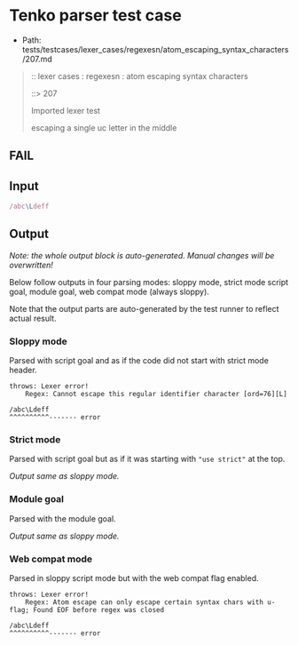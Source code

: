 # Tenko parser test case

- Path: tests/testcases/lexer_cases/regexesn/atom_escaping_syntax_characters/207.md

> :: lexer cases : regexesn : atom escaping syntax characters
>
> ::> 207
>
> Imported lexer test
>
> escaping a single uc letter in the middle

## FAIL

## Input

`````js
/abc\Ldeff
`````

## Output

_Note: the whole output block is auto-generated. Manual changes will be overwritten!_

Below follow outputs in four parsing modes: sloppy mode, strict mode script goal, module goal, web compat mode (always sloppy).

Note that the output parts are auto-generated by the test runner to reflect actual result.

### Sloppy mode

Parsed with script goal and as if the code did not start with strict mode header.

`````
throws: Lexer error!
    Regex: Cannot escape this regular identifier character [ord=76][L]

/abc\Ldeff
^^^^^^^^^^------- error
`````

### Strict mode

Parsed with script goal but as if it was starting with `"use strict"` at the top.

_Output same as sloppy mode._

### Module goal

Parsed with the module goal.

_Output same as sloppy mode._

### Web compat mode

Parsed in sloppy script mode but with the web compat flag enabled.

`````
throws: Lexer error!
    Regex: Atom escape can only escape certain syntax chars with u-flag; Found EOF before regex was closed

/abc\Ldeff
^^^^^^^^^^------- error
`````

